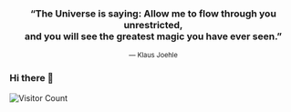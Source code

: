 <div align="center">
  <h3>
    “The Universe is saying: Allow me to flow through you unrestricted,<br>and you will see the greatest magic you have ever seen.”
  </h3>
  <small>― Klaus Joehle</small>
</div>  

### Hi there 👋  
![Visitor Count](https://profile-counter.glitch.me/ColstonBod-oy/count.svg)


